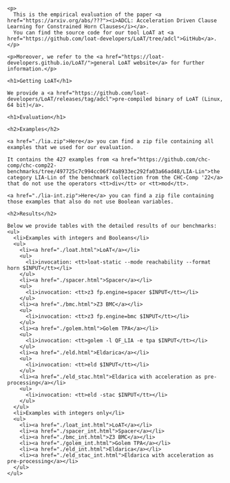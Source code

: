 <html>
  <head>
    <meta http-equiv="Content-Type" content="text/html;charset=utf-8" >
    <title>ADCL: Acceleration Driven Clause Learning for Constrained Horn Clauses</title>
    <style>
      table, th, td {border: 1px solid black;}
      td {text-align: center}
    </style>
  </head>
  <body>

    <p>
      This is the empirical evaluation of the paper <a href="https://arxiv.org/abs/???"><i>ADCL: Acceleration Driven Clause Learning for Constrained Horn Clauses</i></a>.
      You can find the source code for our tool LoAT at <a href="https://github.com/loat-developers/LoAT/tree/adcl">GitHub</a>.
    </p>

    <p>Moreover, we refer to the <a href="https://loat-developers.github.io/LoAT/">general LoAT website</a> for further information.</p>

    <h1>Getting LoAT</h1>

    We provide a <a href="https://github.com/loat-developers/LoAT/releases/tag/adcl">pre-compiled binary of LoAT (Linux, 64 bit)</a>.

    <h1>Evaluation</h1>

    <h2>Examples</h2>
    
    <a href="./lia.zip">Here</a> you can find a zip file containing all examples that we used for our evaluation.

    It contains the 427 examples from <a href="https://github.com/chc-comp/chc-comp22-benchmarks/tree/497725c7c994cc06f74a8933ec292fa03a66ad48/LIA-Lin">the category LIA-Lin of the benchmark collection from the CHC-Comp '22</a> that do not use the operators <tt>div</tt> or <tt>mod</tt>.

    <a href="./lia-int.zip">Here</a> you can find a zip file containing those examples that also do not use Boolean variables.

    <h2>Results</h2>

    Below we provide tables with the detailed results of our benchmarks:
    <ul>
      <li>Examples with integers and Booleans</li>
      <ul>
        <li><a href="./loat.html">LoAT</a></li>
        <ul>
          <li>invocation: <tt>loat-static --mode reachability --format horn $INPUT</tt></li>
        </ul>
        <li><a href="./spacer.html">Spacer</a></li>
        <ul>
          <li>invocation: <tt>z3 fp.engine=spacer $INPUT</tt></li>
        </ul>
        <li><a href="./bmc.html">Z3 BMC</a></li>
        <ul>
          <li>invocation: <tt>z3 fp.engine=bmc $INPUT</tt></li>
        </ul>
        <li><a href="./golem.html">Golem TPA</a></li>
        <ul>
          <li>invocation: <tt>golem -l QF_LIA -e tpa $INPUT</tt></li>
        </ul>
        <li><a href="./eld.html">Eldarica</a></li>
        <ul>
          <li>invocation: <tt>eld $INPUT</tt></li>
        </ul>
        <li><a href="./eld_stac.html">Eldarica with acceleration as pre-processing</a></li>
        <ul>
          <li>invocation: <tt>eld -stac $INPUT</tt></li>
        </ul>
      </ul>
      <li>Examples with integers only</li>
      <ul>
        <li><a href="./loat_int.html">LoAT</a></li>
        <li><a href="./spacer_int.html">Spacer</a></li>
        <li><a href="./bmc_int.html">Z3 BMC</a></li>
        <li><a href="./golem_int.html">Golem TPA</a></li>
        <li><a href="./eld_int.html">Eldarica</a></li>
        <li><a href="./eld_stac_int.html">Eldarica with acceleration as pre-processing</a></li>
      </ul>
    </ul>

  </body>
</html>
